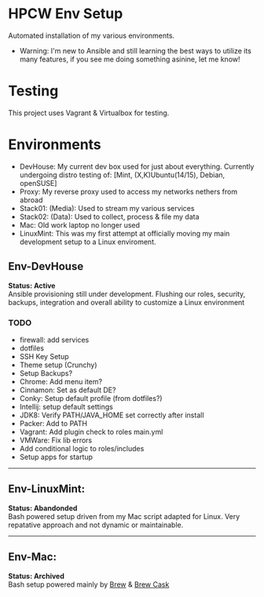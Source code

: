 # HPCW Env Setup
Automated installation of my various environments.
* Warning: I'm new to Ansible and still learning the best ways to utilize its many features, if you see me doing something asinine, let me know!

# Testing
This project uses Vagrant & Virtualbox for testing.

# Environments
* DevHouse: My current dev box used for just about everything. Currently undergoing distro testing of: [Mint, (X,K)Ubuntu(14/15), Debian, openSUSE]
* Proxy: My reverse proxy used to access my networks nethers from abroad
* Stack01: (Media): Used to stream my various services
* Stack02: (Data): Used to collect, process & file my data
* Mac: Old work laptop no longer used
* LinuxMint: This was my first attempt at officially moving my main development setup to a Linux enviroment.

## Env-DevHouse
**Status: Active**   
Ansible provisioning still under development. Flushing our roles, security, backups, integration and overall ability to customize a Linux environment
### TODO
* firewall: add services
* dotfiles
* SSH Key Setup
* Theme setup (Crunchy)
* Setup Backups?
* Chrome: Add menu item?
* Cinnamon: Set as default DE?
* Conky: Setup default profile (from dotfiles?)
* Intellij: setup default settings
* JDK8: Verify PATH/JAVA_HOME set correctly after install
* Packer: Add to PATH
* Vagrant: Add plugin check to roles main.yml
* VMWare: Fix lib errors
* Add conditional logic to roles/includes
* Setup apps for startup

-----

## Env-LinuxMint:
**Status: Abandonded**    
Bash powered setup driven from my Mac script adapted for Linux. Very repatative approach and not dynamic or maintainable.

-----

## Env-Mac:
**Status: Archived**   
Bash setup powered mainly by [Brew](http://brew.sh/) & [Brew Cask](https://github.com/caskroom/homebrew-cask)
